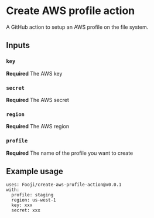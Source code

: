 # Create AWS profile action

A GitHub action to setup an AWS profile on the file system.

## Inputs

### `key`

**Required** The AWS key

### `secret`

**Required** The AWS secret

### `region`

**Required** The AWS region

### `profile`

**Required** The name of the profile you want to create

## Example usage

```
uses: Fooji/create-aws-profile-action@v0.0.1
with:
  profile: staging
  region: us-west-1
  key: xxx
  secret: xxx
```